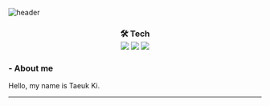 ![header](https://capsule-render.vercel.app/api?type=waving&color=0:14C9FF,85:015EEA&height=300&section=header&text=Taeuk%20KI&fontSize=35&&animation=fadeIn&fontAlignY=38&desc=iOS%20Developer&descAlignY=51&descAlign=50&fontColor=FFFFFF)


<h3 align="center">🛠️ Tech</div>

<div align="center">
<img src="https://img.shields.io/badge/Swift-F05138?style=for-the-badge&logo=Swift&logoColor=white">
<img src="https://img.shields.io/badge/Xcode-147EFB?style=for-the-badge&logo=Xcode&logoColor=white">
<img src="https://img.shields.io/badge/Python-3776AB?style=for-the-badge&logo=Python&logoColor=white">
</div>

### - About me
Hello, my name is Taeuk Ki.


* * *
<!--
   
![Anurag's GitHub stats](https://github-readme-stats.vercel.app/api?username=KiTaeUk&&show_icons=true&theme=dark)

--!>

<!--
**KiTaeUK/KiTaeUk** is a ✨ _special_ ✨ repository because its `README.md` (this file) appears on your GitHub profile.

Here are some ideas to get you started:

- 🔭 I’m currently working on ...
- 🌱 I’m currently learning ...
- 👯 I’m looking to collaborate on ...
- 🤔 I’m looking for help with ...
- 💬 Ask me about ...
- 📫 How to reach me: ...
- 😄 Pronouns: ...
- ⚡ Fun fact: ...
-->
